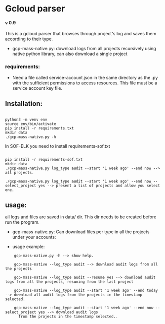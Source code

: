 # Gcloud parser
#### v 0.9

This is a gcloud parser that browses through project's log and saves them according to their type.

- gcp-mass-native.py: download logs from all projects recursively using native python library, can also download a single project

### requirements:

- Need a file called service-account.json in the same directory as the .py with the sufficient permissions to access
resources. This file must be a service account key file.

## Installation:

~~~

python3 -m venv env
source env/bin/activate
pip install -r requirements.txt
mkdir data
./gcp-mass-native.py -h

~~~

In SOF-ELK you need to install requirements-sof.txt

~~~

pip install -r requirements-sof.txt
mkdir data
./gcp-mass-native.py log_type audit --start '1 week ago' --end now --> all projects.

./gcp-mass-native.py log_type audit --start '1 week ago' --end now --select_project yes --> present a list of projects and allow you select one.

~~~
## usage:
all logs and files are saved in data/ dir. This dir needs to be created before run the program.


- gcp-mass-native.py:
    Can download files per type in all the projects under your accounts:

- usage example:
~~~
    gcp-mass-native.py -h --> show help.

    gcp-mass-native --log_type audit --> download audit logs from all the projects

    gcp-mass-native --log_type audit --resume yes --> download audit logs from all the projects, resuming from the last project 

    gcp-mass-native --log_type audit --start '1 week ago' --end today --> download all audit logs from the projects in the timestamp selected.

    gcp-mass-native --log_type audit --start '1 week ago' --end now --select_project yes --> download audit logs
      from the projects in the timestamp selected..
~~~ 


